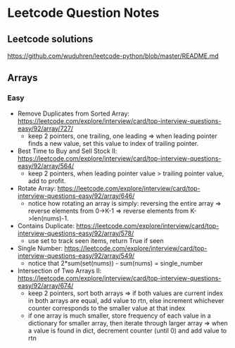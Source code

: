 # Leetcode Question Notes

## Leetcode solutions
https://github.com/wuduhren/leetcode-python/blob/master/README.md

## Arrays
### Easy
* Remove Duplicates from Sorted Array: https://leetcode.com/explore/interview/card/top-interview-questions-easy/92/array/727/
  * keep 2 pointers, one trailing, one leading => when leading pointer finds a new value, set this value to index of trailing pointer.
* Best Time to Buy and Sell Stock II: https://leetcode.com/explore/interview/card/top-interview-questions-easy/92/array/564/
  * keep 2 pointers, when leading pointer value > trailing pointer value, add to profit.
* Rotate Array: https://leetcode.com/explore/interview/card/top-interview-questions-easy/92/array/646/
  * notice how rotating an array is simply: reversing the entire array => reverse elements from 0->K-1 => reverse elements from K->len(nums)-1.
* Contains Duplicate: https://leetcode.com/explore/interview/card/top-interview-questions-easy/92/array/578/
  * use set to track seen items, return True if seen
* Single Number: https://leetcode.com/explore/interview/card/top-interview-questions-easy/92/array/549/
  * notice that 2*sum(set(nums)) - sum(nums) = single_number
* Intersection of Two Arrays II: https://leetcode.com/explore/interview/card/top-interview-questions-easy/92/array/674/
  * keep 2 pointers, sort both arrays => if both values are current index in both arrays are equal, add value to rtn, else increment whichever counter corresponds to the smaller value at that index
  * if one array is much smaller, store frequency of each value in a dictionary for smaller array, then iterate through larger array => when a value is found in dict, decrement counter (until 0) and add value to rtn